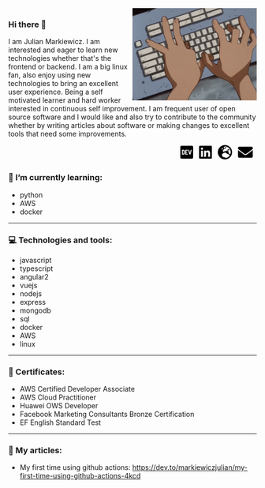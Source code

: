 <img src="./assets/typing.gif" width="50%" align="right" />

### Hi there 👋

I am Julian Markiewicz. I am interested and eager to learn new technologies whether that's the frontend or backend. I am a big linux fan, also enjoy using new technologies to bring an excellent user experience. Being a self motivated learner and hard worker interested in continuous self improvement. I am frequent user of open source software and I would like and also try to contribute to the community whether by writing articles about software or making changes to excellent tools that need some improvements.  

<div width="100%" align="right">
<a href="https://dev.to/markiewiczjulian"><img height="30" src="./assets/dev-brands.png"></a>&nbsp;&nbsp;
<a href="https://www.linkedin.com/in/julian-markiewicz-628860191/"><img height="30" src="./assets/linkedin-brands.png"></a>&nbsp;&nbsp;
<a href="https://markiewiczjulian.github.io/"><img height="30" src="./assets/globe-europe-solid.png"></a>&nbsp;&nbsp;
<a href="mailto:markiewicz.julian@gmail.com"><img height="30" src="./assets/envelope-solid.png"></a>&nbsp;&nbsp;
</div>

### 🌱 I’m currently learning:
  - python
  - AWS
  - docker
---
### 💻 Technologies and tools:

  - javascript
  - typescript
  - angular2
  - vuejs
  - nodejs
  - express
  - mongodb
  - sql
  - docker
  - AWS
  - linux
---
### 📜 Certificates:
  - AWS Certified Developer Associate
  - AWS Cloud Practitioner
  - Huawei OWS Developer
  - Facebook Marketing Consultants Bronze Certification
  - EF English Standard Test
---
### 📰 My articles:
  - My first time using github actions: https://dev.to/markiewiczjulian/my-first-time-using-github-actions-4kcd
